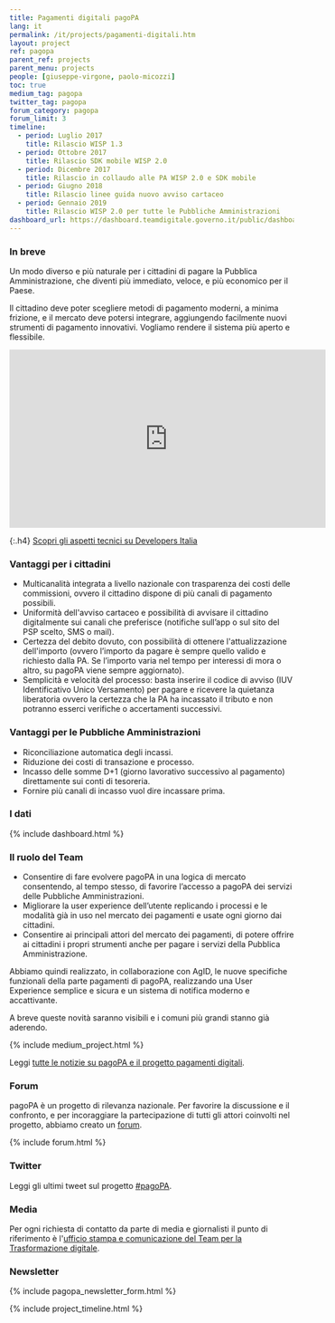 ```yaml
---
title: Pagamenti digitali pagoPA
lang: it
permalink: /it/projects/pagamenti-digitali.htm
layout: project
ref: pagopa
parent_ref: projects
parent_menu: projects
people: [giuseppe-virgone, paolo-micozzi]
toc: true
medium_tag: pagopa
twitter_tag: pagopa
forum_category: pagopa
forum_limit: 3
timeline:
  - period: Luglio 2017
    title: Rilascio WISP 1.3
  - period: Ottobre 2017
    title: Rilascio SDK mobile WISP 2.0
  - period: Dicembre 2017
    title: Rilascio in collaudo alle PA WISP 2.0 e SDK mobile
  - period: Giugno 2018
    title: Rilascio linee guida nuovo avviso cartaceo
  - period: Gennaio 2019
    title: Rilascio WISP 2.0 per tutte le Pubbliche Amministrazioni
dashboard_url: https://dashboard.teamdigitale.governo.it/public/dashboard/2c8ee2ee-fa84-4dbf-8b6a-e7fb5f9ca950
---
```


### In breve

Un modo diverso e più naturale per i cittadini di pagare la Pubblica Amministrazione, che diventi più immediato, veloce, e più economico per il Paese.

Il cittadino deve poter scegliere metodi di pagamento moderni, a minima frizione, e il mercato deve potersi integrare, aggiungendo facilmente nuovi strumenti di pagamento innovativi. Vogliamo rendere il sistema più aperto e flessibile.

<div class="videoWrapper">
<iframe width="560" height="315" src="https://www.youtube-nocookie.com/embed/RHOAu5GwKnE" frameborder="0" allow="autoplay; encrypted-media" allowfullscreen></iframe>
</div>

{:.h4}
[Scopri gli aspetti tecnici su Developers Italia](https://developers.italia.it/it/pagopa/)

### Vantaggi per i cittadini

- Multicanalità integrata a livello nazionale con trasparenza dei costi delle commissioni, ovvero il cittadino dispone di più canali di pagamento possibili.
- Uniformità dell'avviso cartaceo e possibilità di avvisare il cittadino digitalmente sui canali che preferisce (notifiche sull’app o sul sito del PSP scelto, SMS o mail).
- Certezza del debito dovuto, con possibilità di ottenere l'attualizzazione dell'importo (ovvero l’importo da pagare è sempre quello valido e richiesto dalla PA. Se l’importo varia nel tempo per interessi di mora o altro, su pagoPA viene sempre aggiornato).
- Semplicità e velocità del processo: basta inserire il codice di avviso (IUV Identificativo Unico Versamento) per pagare e ricevere la quietanza liberatoria ovvero la certezza che la PA ha incassato il tributo e non potranno esserci verifiche o accertamenti successivi.

### Vantaggi per le Pubbliche Amministrazioni
- Riconciliazione automatica degli incassi.
- Riduzione dei costi di transazione e processo.
- Incasso delle somme D+1 (giorno lavorativo successivo al pagamento) direttamente sui conti di tesoreria.
- Fornire più canali di incasso vuol dire incassare prima.

### I dati
{% include dashboard.html %}

### Il ruolo del Team

- Consentire di fare evolvere pagoPA in una logica di mercato consentendo, al tempo stesso, di favorire l’accesso a pagoPA dei servizi delle Pubbliche Amministrazioni.
- Migliorare la user experience dell’utente replicando i processi e le modalità già in uso nel mercato dei pagamenti e usate ogni giorno dai cittadini.
- Consentire ai principali attori del mercato dei pagamenti, di potere offrire ai cittadini i propri strumenti anche per pagare i servizi della Pubblica Amministrazione.

Abbiamo quindi realizzato, in collaborazione con AgID, le nuove specifiche funzionali della parte pagamenti di pagoPA, realizzando una User Experience semplice e sicura  e un sistema di notifica moderno e accattivante.

A breve queste novità saranno visibili e i comuni più grandi stanno già aderendo.


{% include medium_project.html %}

Leggi [tutte le notizie su pagoPA e il progetto pagamenti digitali](https://medium.com/team-per-la-trasformazione-digitale/pagopa-piattaforma-unica-pagamenti-pa/home). 

### Forum
pagoPA è un progetto di rilevanza nazionale. Per favorire la discussione e il confronto, e per incoraggiare la partecipazione di tutti gli attori coinvolti nel progetto, abbiamo creato un [forum](https://forum.italia.it/c/pagopa).

{% include forum.html %}

### Twitter

Leggi gli ultimi tweet sul progetto [#pagoPA](https://twitter.com/search?f=tweets&q=%23pagopa%20from%3Ateamdigitaleit&src=typd).

### Media
Per ogni richiesta di contatto da parte di media e giornalisti il punto di riferimento è l'[ufficio stampa e comunicazione del Team per la Trasformazione digitale](https://teamdigitale.governo.it/it/contatti).

### Newsletter
{% include pagopa_newsletter_form.html %}


{% include project_timeline.html %}
